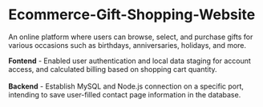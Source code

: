 # Ecommerce-Gift-Shopping-Website
An online platform where users can browse, select, and purchase gifts for various occasions such as birthdays, anniversaries, holidays, and more.

<b>Fontend</b> - Enabled user authentication and local data staging for account access, and calculated billing based on shopping cart quantity.
<br>
<br>
<b>Backend</b> - Establish MySQL and Node.js connection on a specific port, intending to save user-filled contact page information in the database.
